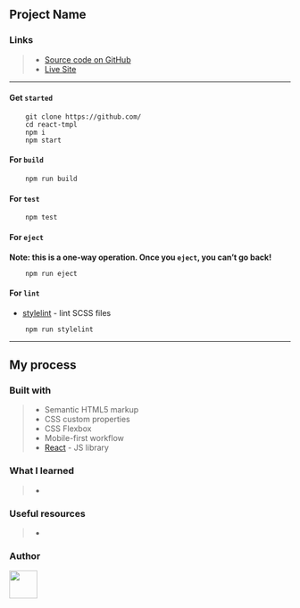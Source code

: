 ## Project Name


### Links

> + [Source code on GitHub][solution-repository]
> + [Live Site][deploy]


---


#### Get `started`

```console
	git clone https://github.com/
	cd react-tmpl
	npm i
	npm start
```

#### For `build`

```console
	npm run build
```

#### For `test`

```console
	npm test
```

#### For `eject`

**Note: this is a one-way operation. Once you `eject`, you can’t go back!**

```console
	npm run eject
```

#### For `lint`

- [stylelint][stylelint] - lint SCSS files

```console
	npm run stylelint
```


---


## My process

### Built with

> - Semantic HTML5 markup
> - CSS custom properties
> - CSS Flexbox
> - Mobile-first workflow
> - [React][react] - JS library

### What I learned

>  + 

### Useful resources

> + 

### Author

<p align="left">
	<a href="https://github.com/luamoris">
		<img width="50" src="https://avatars.githubusercontent.com/u/70754306?s=460&u=922c28870849f7c9528034f0512e69fb77339c84&v=4 alt="Iosif Luamoris"/>
	</a>
</p>


[solution-repository]: https://
[deploy]: https://

[stylelint]: https://stylelint.io/
[react]: https://reactjs.org/